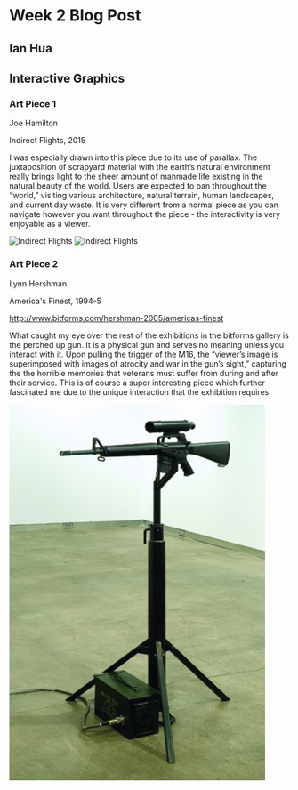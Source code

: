 # Week 2 Blog Post
## Ian Hua
## Interactive Graphics

### Art Piece 1
Joe Hamilton

Indirect Flights, 2015

I was especially drawn into this piece due to its use of parallax. The juxtaposition of scrapyard material with the earth’s natural environment really brings light to the sheer amount of manmade life existing in the natural beauty of the world. Users are expected to pan throughout the “world,” visiting various architecture, natural terrain, human landscapes, and current day waste. It is very different from a normal piece as you can navigate however you want throughout the piece - the interactivity is very enjoyable as a viewer.

![Indirect Flights](images/indirectflights1.png)
![Indirect Flights](images/indirectflights2.png)



### Art Piece 2
Lynn Hershman

America's Finest, 1994-5

http://www.bitforms.com/hershman-2005/americas-finest

What caught my eye over the rest of the exhibitions in the bitforms gallery is the perched up gun. It is a physical gun and serves no meaning unless you interact with it. Upon pulling the trigger of the M16, the “viewer’s image is superimposed with images of atrocity and war in the gun’s sight,” capturing the the horrible memories that veterans must suffer from during and after their service. This is of course a super interesting piece which further fascinated me due to the unique interaction that the exhibition requires.

![America's Finest](images/americasfinest1.png)